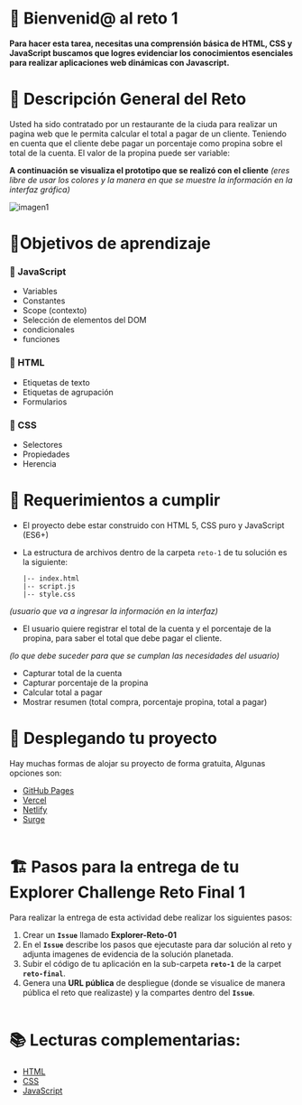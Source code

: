  # 👋 Bienvenid@ al reto 1


 **Para hacer esta tarea, necesitas una comprensión básica de HTML, CSS y JavaScript buscamos que logres evidenciar los conocimientos esenciales para realizar aplicaciones web dinámicas con Javascript.** <br>

 # 📝 Descripción General del Reto

Usted ha sido contratado por un restaurante de la ciuda para realizar un pagina web que le permita calcular el total a pagar de un cliente. Teniendo en cuenta que el cliente debe pagar un porcentaje como propina sobre el total de la cuenta. El valor de la propina puede ser variable:

**A continuación se visualiza el prototipo que se realizó con el cliente** 
_(eres libre de usar los colores y la manera en que se muestre la información en la interfaz gráfica)_

![imagen1](https://storage.googleapis.com/academy-agile-innova-public/courses/reto_1.png)


# 🎯Objetivos de aprendizaje


### :round_pushpin: JavaScript

-	Variables
-	Constantes
-	Scope (contexto)
-	Selección de elementos del DOM
-	condicionales
-	funciones

### :round_pushpin: HTML 

-	Etiquetas de texto
-	Etiquetas de agrupación
-	Formularios

### :round_pushpin: CSS 

-	Selectores
-	Propiedades
-	Herencia

# 📘 Requerimientos a cumplir

- El proyecto debe estar construido con HTML 5, CSS puro y JavaScript (ES6+)

- La estructura de archivos dentro de la carpeta `reto-1` de tu solución es la siguiente:
  
      |-- index.html
      |-- script.js
      |-- style.css


*(usuario que va a ingresar la información en la interfaz)*

- El usuario quiere registrar el total de la cuenta y el porcentaje de la propina, para saber el total que debe pagar el cliente.
 
*(lo que debe suceder para que se cumplan las necesidades del usuario)*

- Capturar total de la cuenta
- Capturar porcentaje de la propina
- Calcular total a pagar
- Mostrar resumen (total compra, porcentaje propina, total a pagar)


# 🚀 Desplegando tu proyecto

Hay muchas formas de alojar su proyecto de forma gratuita, Algunas opciones son:

- [GitHub Pages](https://pages.github.com/)
- [Vercel](https://vercel.com/)
- [Netlify](https://www.netlify.com/)
- [Surge](https://surge.sh/) <br><br>

# 🏗 Pasos para la entrega de tu Explorer Challenge Reto Final 1

 Para realizar la entrega de esta actividad debe realizar los siguientes pasos:

1. Crear un **`Issue`** llamado **Explorer-Reto-01**
2. En el **`Issue`** describe los pasos que ejecutaste para dar solución al reto y adjunta imagenes de evidencia de la solución planetada.
4.	Subir el código de tu aplicación en la sub-carpeta **`reto-1`** de la carpet **`reto-final`**.
5. Genera una **URL pública** de despliegue (donde se visualice de manera pública el reto que realizaste) y la compartes dentro del **`Issue`**.
<br><br>


# 📚 Lecturas complementarias:
- [HTML](https://lenguajehtml.com/html/)
- [CSS](https://lenguajecss.com/css/)
- [JavaScript](https://lenguajejs.com/javascript/) 
